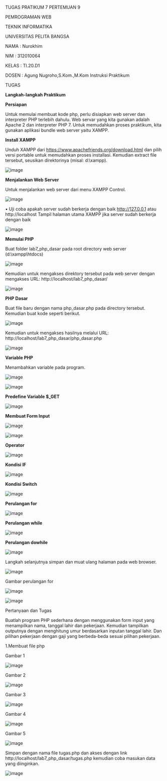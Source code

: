 TUGAS PRATIKUM 7 PERTEMUAN 9

PEMROGRAMAN WEB

TEKNIK INFORMATIKA

UNIVERSITAS PELITA BANGSA

NAMA : Nurokhim

NIM : 312010064

KELAS : TI.20.D1

DOSEN : Agung Nugroho,S.Kom.,M.Kom Instruksi Praktikum

TUGAS

<b>Langkah-langkah Praktikum</b>

<b>Persiapan</b>

Untuk memulai membuat kode php, perlu disiapkan web server dan interpreter PHP 
terlebih dahulu. Web servar yang kita gunakan adalah Apache 2 dan interpreter PHP 7. 
Untuk memudahkan proses praktikum, kita gunakan aplikasi bundle web server yaitu 
XAMPP.

<b>Install XAMPP</b>

Unduh XAMPP dari https://www.apachefriends.org/download.html dan pilih versi 
portable untuk memudahkan proses installasi. Kemudian extract file tersebut, seusikan 
direktorinya (misal: d:\xampp).

![image](https://user-images.githubusercontent.com/101801920/169315763-cd184649-50f9-4c1b-b1cf-966fad01a1d4.png)

<b>Menjalankan Web Server</b>

Untuk menjalankan web server dari menu XAMPP Control.

![image](https://user-images.githubusercontent.com/101801920/169317473-afb45079-8198-4ca1-b271-9d4a584e94c5.png)

• Uji coba apakah server sudah berkerja dengan baik
http://127.0.0.1 atau http://localhost
Tampil halaman utama XAMPP jika server sudah berkerja dengan baik

![image](https://user-images.githubusercontent.com/101801920/169318945-2c1fd672-1cc5-4c38-b0a2-5b00ad06bf8c.png)

<b>Memulai PHP</b>

Buat folder lab7_php_dasar pada root directory web server (d:\xampp\htdocs)

![image](https://user-images.githubusercontent.com/101801920/169319780-a396516a-4a62-4a38-8f9c-6877528aa1fd.png)

Kemudian untuk mengakses direktory tersebut pada web server dengan mengakses URL: 
http://localhost/lab7_php_dasar/

![image](https://user-images.githubusercontent.com/101801920/169320324-b5370c56-755e-4e7f-be48-6a99d07e4149.png)

<b>PHP Dasar</b>

Buat file baru dengan nama php_dasar.php pada directory tersebut. Kemudian buat
kode seperti berikut.

![image](https://user-images.githubusercontent.com/101801920/169321236-e526ef07-0966-430b-b8aa-73b8e863d2c9.png)

Kemudian untuk mengakses hasilnya melalui URL:
http://localhost/lab7_php_dasar/php_dasar.php

![image](https://user-images.githubusercontent.com/101801920/169321964-9b02c41a-204c-4533-a847-715ee389b10a.png)

<b>Variable PHP</b>

Menambahkan variable pada program.

![image](https://user-images.githubusercontent.com/101801920/169323999-5d0932fe-2274-4f18-827b-ff78be9f1f9f.png)

![image](https://user-images.githubusercontent.com/101801920/169325039-9ccb3b3b-37b5-4ec7-9c21-be5e980cca4f.png)

<b>Predefine Variable $_GET</b>

![image](https://user-images.githubusercontent.com/101801920/169327625-df5c5b79-f858-473a-adb0-3d68c904cd4e.png)

<b>Membuat Form Input</b>

![image](https://user-images.githubusercontent.com/101801920/169329161-f8a20ee8-9eed-4b80-a532-4e6cd015dfd7.png)

![image](https://user-images.githubusercontent.com/101801920/169329468-298d71ae-6b40-47a3-adb4-32b8736f1b8d.png)

<b>Operator</b>

![image](https://user-images.githubusercontent.com/101801920/169331847-09cb4a65-e09c-48f5-b9e9-8b9d800101e9.png)

<b>Kondisi IF</b>

![image](https://user-images.githubusercontent.com/101801920/169332460-f35d393b-c88e-48c8-ac5c-10e98e5c8dbe.png)

<b>Kondisi Switch</b>

![image](https://user-images.githubusercontent.com/101801920/169333491-076d4f0b-6645-4ea8-84bf-5d7d7f339eb5.png)

<b>Perulangan for</b>

![image](https://user-images.githubusercontent.com/101801920/169335675-bdecac13-10a9-42e2-b78f-28edc5b5ff0d.png)

<b>Perulangan while</b>

![image](https://user-images.githubusercontent.com/101801920/169335942-ab429fef-2b22-4fb0-a795-44cefcb76e7f.png)

<b>Perulangan dowhile</b>

![image](https://user-images.githubusercontent.com/101801920/169336431-758928c3-b6a7-4dc7-b4e1-0e03fb5a632f.png)

Langkah selanjutnya simpan dan muat ulang halaman pada web browser.

![image](https://user-images.githubusercontent.com/101801920/169337551-ba780db5-983d-49a5-a271-ba91f18d2cb6.png)

Gambar perulangan for

![image](https://user-images.githubusercontent.com/101801920/169338088-44399a43-d18c-44c1-91ae-5a92d8894e2e.png)

![image](https://user-images.githubusercontent.com/101801920/169338383-8bbec2f7-130c-4f09-b359-141d7736e69c.png)

Pertanyaan dan Tugas

Buatlah program PHP sederhana dengan menggunakan form input yang menampilkan nama, tanggal lahir dan pekerjaan. Kemudian tampilkan outputnya dengan menghitung umur berdasarkan inputan tanggal lahir. Dan pilihan pekerjaan dengan gaji yang berbeda-beda sesuai pilihan pekerjaan.

1.Membuat file php

Gambar 1

![image](https://user-images.githubusercontent.com/101801920/169340589-2a9eea1b-d940-4109-b35f-8afd9cb16806.png)

Gambar 2

![image](https://user-images.githubusercontent.com/101801920/169342025-113ad027-f3cc-4564-ad54-178fb9379ea2.png)

Gambar 3

![image](https://user-images.githubusercontent.com/101801920/169344235-bfcd6f09-5b84-43fe-9c48-e4adf4f36383.png)

Gambar 4

![image](https://user-images.githubusercontent.com/101801920/169342448-95e87f71-900d-4c2a-9dd3-53f8b5f77ca2.png)

Gambar 5

![image](https://user-images.githubusercontent.com/101801920/169342877-a07aa720-1621-4e75-9c28-271f7821b8f7.png)

Simpan dengan nama file tugas.php dan akses dengan link http://localhost/lab7_php_dasar/tugas.php kemudian coba masukan data yang diinginkan.

![image](https://user-images.githubusercontent.com/101801920/169346100-19c59d52-8dcd-438e-9f6c-36e7f6fe4e49.png)
